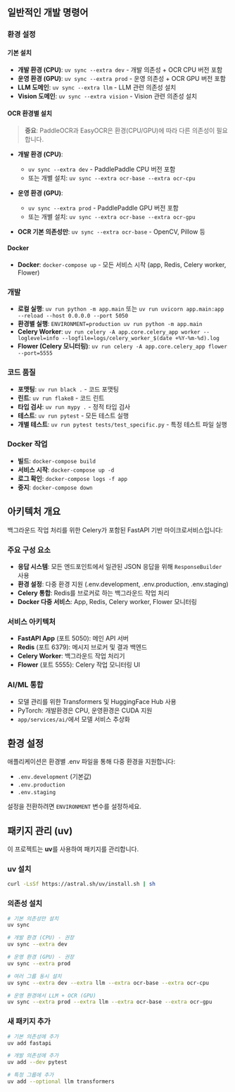 ## 일반적인 개발 명령어

### 환경 설정

#### 기본 설치

- **개발 환경 (CPU)**: `uv sync --extra dev` - 개발 의존성 + OCR CPU 버전 포함
- **운영 환경 (GPU)**: `uv sync --extra prod` - 운영 의존성 + OCR GPU 버전 포함
- **LLM 도메인**: `uv sync --extra llm` - LLM 관련 의존성 설치
- **Vision 도메인**: `uv sync --extra vision` - Vision 관련 의존성 설치

#### OCR 환경별 설치

> **중요**: PaddleOCR과 EasyOCR은 환경(CPU/GPU)에 따라 다른 의존성이 필요합니다.

- **개발 환경 (CPU)**:
  - `uv sync --extra dev` - PaddlePaddle CPU 버전 포함
  - 또는 개별 설치: `uv sync --extra ocr-base --extra ocr-cpu`

- **운영 환경 (GPU)**:
  - `uv sync --extra prod` - PaddlePaddle GPU 버전 포함
  - 또는 개별 설치: `uv sync --extra ocr-base --extra ocr-gpu`

- **OCR 기본 의존성만**: `uv sync --extra ocr-base` - OpenCV, Pillow 등

#### Docker

- **Docker**: `docker-compose up` - 모든 서비스 시작 (app, Redis, Celery worker, Flower)

### 개발

- **로컬 실행**: `uv run python -m app.main` 또는 `uv run uvicorn app.main:app --reload --host 0.0.0.0 --port 5050`
- **환경별 실행**: `ENVIRONMENT=production uv run python -m app.main`
- **Celery Worker**: `uv run celery -A app.core.celery_app worker --loglevel=info --logfile=logs/celery_worker_$(date +%Y-%m-%d).log`
- **Flower (Celery 모니터링)**: `uv run celery -A app.core.celery_app flower --port=5555`

### 코드 품질

- **포맷팅**: `uv run black .` - 코드 포맷팅
- **린트**: `uv run flake8` - 코드 린트
- **타입 검사**: `uv run mypy .` - 정적 타입 검사
- **테스트**: `uv run pytest` - 모든 테스트 실행
- **개별 테스트**: `uv run pytest tests/test_specific.py` - 특정 테스트 파일 실행

### Docker 작업

- **빌드**: `docker-compose build`
- **서비스 시작**: `docker-compose up -d`
- **로그 확인**: `docker-compose logs -f app`
- **중지**: `docker-compose down`

## 아키텍처 개요

백그라운드 작업 처리를 위한 Celery가 포함된 FastAPI 기반 마이크로서비스입니다:

### 주요 구성 요소

- **응답 시스템**: 모든 엔드포인트에서 일관된 JSON 응답을 위해 `ResponseBuilder` 사용
- **환경 설정**: 다중 환경 지원 (.env.development, .env.production, .env.staging)
- **Celery 통합**: Redis를 브로커로 하는 백그라운드 작업 처리
- **Docker 다중 서비스**: App, Redis, Celery worker, Flower 모니터링

### 서비스 아키텍처

- **FastAPI App** (포트 5050): 메인 API 서버
- **Redis** (포트 6379): 메시지 브로커 및 결과 백엔드
- **Celery Worker**: 백그라운드 작업 처리기
- **Flower** (포트 5555): Celery 작업 모니터링 UI

### AI/ML 통합

- 모델 관리를 위한 Transformers 및 HuggingFace Hub 사용
- PyTorch: 개발환경은 CPU, 운영환경은 CUDA 지원
- `app/services/ai/`에서 모델 서비스 추상화

## 환경 설정

애플리케이션은 환경별 .env 파일을 통해 다중 환경을 지원합니다:

- `.env.development` (기본값)
- `.env.production`
- `.env.staging`

설정을 전환하려면 `ENVIRONMENT` 변수를 설정하세요.

## 패키지 관리 (uv)

이 프로젝트는 **uv**를 사용하여 패키지를 관리합니다.

### uv 설치

```bash
curl -LsSf https://astral.sh/uv/install.sh | sh
```

### 의존성 설치

```bash
# 기본 의존성만 설치
uv sync

# 개발 환경 (CPU) - 권장
uv sync --extra dev

# 운영 환경 (GPU) - 권장
uv sync --extra prod

# 여러 그룹 동시 설치
uv sync --extra dev --extra llm --extra ocr-base --extra ocr-cpu

# 운영 환경에서 LLM + OCR (GPU)
uv sync --extra prod --extra llm --extra ocr-base --extra ocr-gpu
```

### 새 패키지 추가

```bash
# 기본 의존성에 추가
uv add fastapi

# 개발 의존성에 추가
uv add --dev pytest

# 특정 그룹에 추가
uv add --optional llm transformers
```
